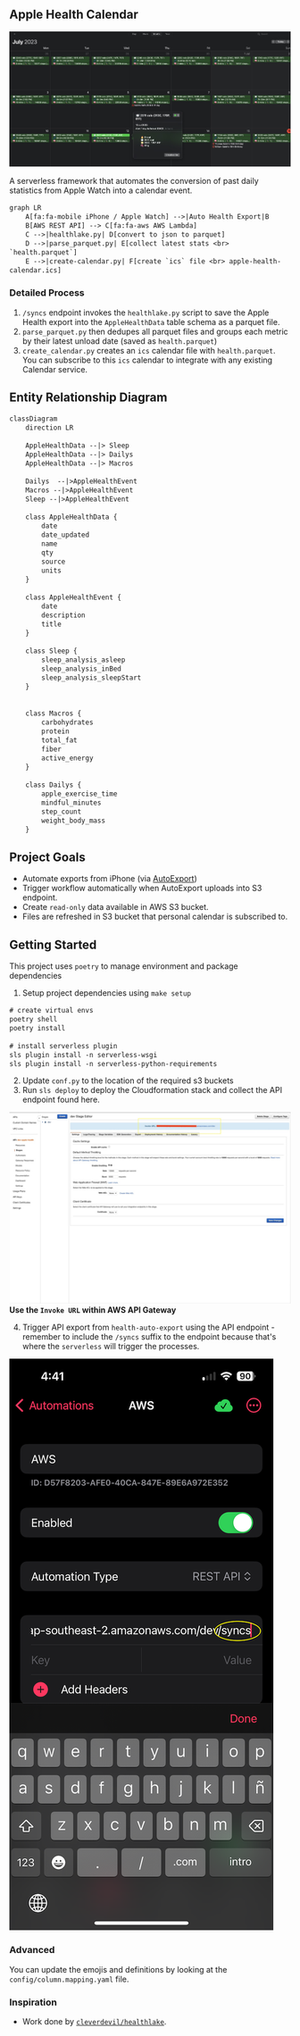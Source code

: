 ## Apple Health Calendar

![Apple Health Calendar](./docs/images/apple-health-calendar.jpg)

A serverless framework that automates the conversion of past daily statistics from Apple Watch into a calendar event.

```mermaid
graph LR
    A[fa:fa-mobile iPhone / Apple Watch] -->|Auto Health Export|B
    B[AWS REST API] --> C[fa:fa-aws AWS Lambda]
    C -->|healthlake.py| D[convert to json to parquet]
    D -->|parse_parquet.py| E[collect latest stats <br> `health.parquet`]
    E -->|create-calendar.py| F[create `ics` file <br> apple-health-calendar.ics]
```

### Detailed Process

1. `/syncs` endpoint invokes the `healthlake.py` script to save the Apple Health export into the `AppleHealthData` table schema as a parquet file.  
2. `parse_parquet.py` then dedupes all parquet files and groups each metric by their latest unload date (saved as `health.parquet`)
3. `create_calendar.py` creates an `ics` calendar file with `health.parquet`. You can subscribe to this `ics` calendar to integrate with any existing Calendar service.

## Entity Relationship Diagram

```mermaid
classDiagram
    direction LR

    AppleHealthData --|> Sleep
    AppleHealthData --|> Dailys
    AppleHealthData --|> Macros

    Dailys  --|>AppleHealthEvent
    Macros --|>AppleHealthEvent
    Sleep --|>AppleHealthEvent

    class AppleHealthData { 
        date
        date_updated
        name
        qty
        source
        units
    }

    class AppleHealthEvent { 
        date
        description
        title
    }

    class Sleep { 
        sleep_analysis_asleep
        sleep_analysis_inBed
        sleep_analysis_sleepStart
    }


    class Macros { 
        carbohydrates
        protein
        total_fat
        fiber
        active_energy
    }

    class Dailys { 
        apple_exercise_time
        mindful_minutes
        step_count
        weight_body_mass
    }
```

## Project Goals

- Automate exports from iPhone (via [AutoExport](https://github.com/Lybron/health-auto-export))
- Trigger workflow automatically when AutoExport uploads into S3 endpoint.
- Create `read-only` data available in AWS S3 bucket.
- Files are refreshed in S3 bucket that personal calendar is subscribed to.

## Getting Started

This project uses `poetry` to manage environment and package dependencies

1. Setup project dependencies using `make setup`

```
# create virtual envs
poetry shell 
poetry install 

# install serverless plugin
sls plugin install -n serverless-wsgi 
sls plugin install -n serverless-python-requirements
```

2. Update `conf.py` to the location of the required s3 buckets
3. Run `sls deploy` to deploy the Cloudformation stack and collect the API endpoint found here.

![AWS API Gateway](./docs/images/api-gateway.jpg)
**Use the `Invoke URL` within AWS API Gateway**

4. Trigger API export from `health-auto-export` using the API endpoint - remember to include the `/syncs` suffix to the endpoint because that's where the `serverless` will trigger the processes.

![iOS Health Auto Export - AWS Export](./docs/images/auto-export-ios.PNG)

### Advanced

You can update the emojis and definitions by looking at the `config/column.mapping.yaml` file.

### Inspiration

- Work done by [`cleverdevil/healthlake`](https://github.com/cleverdevil/healthlake).
